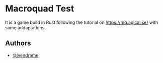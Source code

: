 # Macroquad Test

It is a game build in Rust following the tutorial on https://mq.agical.se/ with some addaptations.

## Authors

- [@lvendrame](https://www.github.com/lvendrame)
